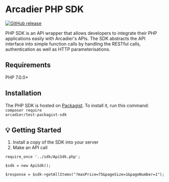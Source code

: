 # Arcadier PHP SDK

[![GitHub release](https://img.shields.io/github/v/release/arcadier/testpackagistsdk)](https://img.shields.io/github/v/release/arcadier/testpackagistsdk)

PHP SDK is an API wrapper that allows developers to integrate their PHP applications easily with Arcadier's APIs. The SDK abstracts the API interface into simple function calls by handling the RESTful calls, authentication as well as HTTP parameterisations.

## Requirements
PHP 7.0.0+

## Installation
The PHP SDK is hosted on [Packagist](https://packagist.org/packages/arcadier/test-packagist-sdk). To install it, run this command: <br />
<code>composer require arcadier/test-packagist-sdk</code>

## 💡 Getting Started
1. Install a copy of the SDK into your server
2. Make an API call

```
require_once '../sdk/ApiSdk.php';

$sdk = new ApiSdk();

$response = $sdk->getAllItems("?maxPrice=75&pageSize=1&pageNumber=1");
```